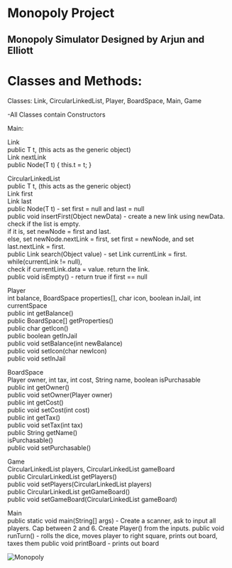 # Monopoly Project
 
## Monopoly Simulator Designed by Arjun and Elliott

# Classes and Methods: <br />
Classes: Link, CircularLinkedList, Player, BoardSpace, Main, Game <br />

-All Classes contain Constructors <br />

Main: <br />

Link<T> <br />
public T t, (this acts as the generic object) <br />
Link nextLink <br />
public Node(T t) { this.t = t; } <br />

CircularLinkedList<T> <br />
public T t, (this acts as the generic object) <br />
Link first <br />
Link last <br />
public Node(T t) - set first = null and last = null <br />
public void insertFirst(Object newData) - create a new link using newData. check if the list is empty.  <br />
                                          if it is, set newNode = first and last. <br />
                                          else, set newNode.nextLink = first, set first = newNode, and set last.nextLink = first. <br />
public Link search(Object value) - set Link currentLink = first. while(currentLink != null), <br />
                                   check if currentLink.data = value. return the link. <br />
public void isEmpty() - return true if first == null <br />


Player <br />
int balance, BoardSpace properties[], char icon, boolean inJail, int currentSpace <br />
public int getBalance() <br />
public BoardSpace[] getProperties() <br />
public char getIcon() <br />
public boolean getInJail <br />
public void setBalance(int newBalance) <br />
public void setIcon(char newIcon) <br />
public void setInJail <br />


BoardSpace <br />
Player owner, int tax, int cost, String name, boolean isPurchasable <br />
public int getOwner() <br />
public void setOwner(Player owner) <br />
public int getCost() <br />
public void setCost(int cost) <br />
public int getTax() <br />
public void setTax(int tax) <br />
public String getName() <br />
isPurchasable() <br />
public void setPurchasable() <br />

Game <br />
CircularLinkedList<Player> players, CircularLinkedList<BoardSpace> gameBoard <br />
public CircularLinkedList<Player> getPlayers() <br />
public void setPlayers(CircularLinkedList<Player> players) <br />
public CircularLinkedList<BoardSpace> getGameBoard() <br />
public void setGameBoard(CircularLinkedList<BoardSpace> gameBoard) <br />

Main <br />
public static void main(String[] args) - Create a scanner, ask to input all players. Cap between 2 and 6.
                                         Create Player() from the inputs. 
public void runTurn() - rolls the dice, moves player to right square, prints out board, taxes them
public void printBoard - prints out board

![Monopoly](https://user-images.githubusercontent.com/33406133/196270275-82d102c0-19de-4eeb-95ed-5f357a787c09.jpg)
